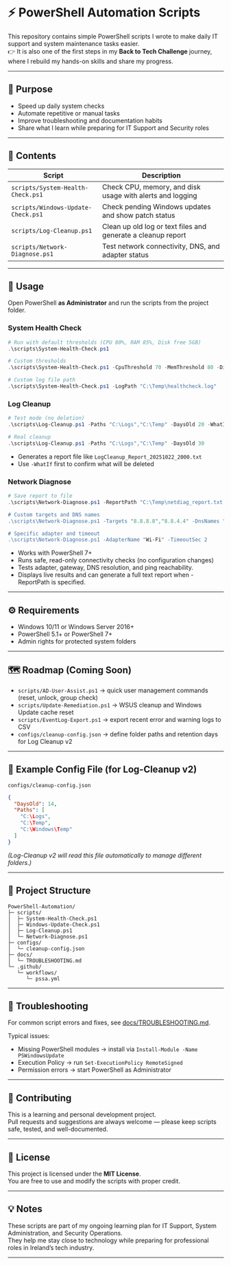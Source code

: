 # ⚡ PowerShell Automation Scripts  

This repository contains simple PowerShell scripts I wrote to make daily IT support and system maintenance tasks easier.  
👉 It is also one of the first steps in my **Back to Tech Challenge** journey, where I rebuild my hands-on skills and share my progress.

---

## 🎯 Purpose
- Speed up daily system checks  
- Automate repetitive or manual tasks  
- Improve troubleshooting and documentation habits  
- Share what I learn while preparing for IT Support and Security roles  

---

## 📂 Contents

| Script | Description |
|--------|--------------|
| `scripts/System-Health-Check.ps1` | Check CPU, memory, and disk usage with alerts and logging |
| `scripts/Windows-Update-Check.ps1` | Check pending Windows updates and show patch status |
| `scripts/Log-Cleanup.ps1` | Clean up old log or text files and generate a cleanup report |
| `scripts/Network-Diagnose.ps1` | Test network connectivity, DNS, and adapter status |


---

## 🔧 Usage

Open PowerShell **as Administrator** and run the scripts from the project folder.

### System Health Check
```powershell
# Run with default thresholds (CPU 80%, RAM 85%, Disk free 5GB)
.\scripts\System-Health-Check.ps1

# Custom thresholds
.\scripts\System-Health-Check.ps1 -CpuThreshold 70 -MemThreshold 80 -DiskFreeThresholdGB 10

# Custom log file path
.\scripts\System-Health-Check.ps1 -LogPath "C:\Temp\healthcheck.log"
```

### Log Cleanup
```powershell
# Test mode (no deletion)
.\scripts\Log-Cleanup.ps1 -Paths "C:\Logs","C:\Temp" -DaysOld 20 -WhatIf

# Real cleanup
.\scripts\Log-Cleanup.ps1 -Paths "C:\Logs","C:\Temp" -DaysOld 30
```
- Generates a report file like `LogCleanup_Report_20251022_2000.txt`
- Use `-WhatIf` first to confirm what will be deleted



### Network Diagnose
```powershell
# Save report to file
.\scripts\Network-Diagnose.ps1 -ReportPath "C:\Temp\netdiag_report.txt

# Custom targets and DNS names
.\scripts\Network-Diagnose.ps1 -Targets "8.8.8.8","8.8.4.4" -DnsNames "www.microsoft.com","www.github.com"

# Specific adapter and timeout
.\scripts\Network-Diagnose.ps1 -AdapterName "Wi-Fi" -TimeoutSec 2

```
- Works with PowerShell 7+
- Runs safe, read-only connectivity checks (no configuration changes)
- Tests adapter, gateway, DNS resolution, and ping reachability.
- Displays live results and can generate a full text report when -ReportPath is specified.

---


## ⚙️ Requirements
- Windows 10/11 or Windows Server 2016+  
- PowerShell 5.1+ or PowerShell 7+  
- Admin rights for protected system folders  

---


## 🗺️ Roadmap (Coming Soon)
- `scripts/AD-User-Assist.ps1` → quick user management commands (reset, unlock, group check)  
- `scripts/Update-Remediation.ps1` → WSUS cleanup and Windows Update cache reset  
- `scripts/EventLog-Export.ps1` → export recent error and warning logs to CSV  
- `configs/cleanup-config.json` → define folder paths and retention days for Log Cleanup v2  

---

## 📘 Example Config File (for Log-Cleanup v2)
`configs/cleanup-config.json`
```json
{
  "DaysOld": 14,
  "Paths": [
    "C:\Logs",
    "C:\Temp",
    "C:\Windows\Temp"
  ]
}
```
*(Log-Cleanup v2 will read this file automatically to manage different folders.)*

---

## 🧰 Project Structure
```text
PowerShell-Automation/
├─ scripts/
│  ├─ System-Health-Check.ps1
│  ├─ Windows-Update-Check.ps1
│  ├─ Log-Cleanup.ps1
│  └─ Network-Diagnose.ps1
├─ configs/
│  └─ cleanup-config.json
├─ docs/
│  └─ TROUBLESHOOTING.md
└─ .github/
   └─ workflows/
      └─ pssa.yml
```

---
## 🧩 Troubleshooting
For common script errors and fixes, see [docs/TROUBLESHOOTING.md](docs/TROUBLESHOOTING.md).

Typical issues:
- Missing PowerShell modules → install via `Install-Module -Name PSWindowsUpdate`
- Execution Policy → run `Set-ExecutionPolicy RemoteSigned`
- Permission errors → start PowerShell as Administrator  

---

## 🤝 Contributing
This is a learning and personal development project.  
Pull requests and suggestions are always welcome — please keep scripts safe, tested, and well-documented.

---

## 📜 License
This project is licensed under the **MIT License**.  
You are free to use and modify the scripts with proper credit.

---

## 💡 Notes
These scripts are part of my ongoing learning plan for IT Support, System Administration, and Security Operations.  
They help me stay close to technology while preparing for professional roles in Ireland’s tech industry.

---

